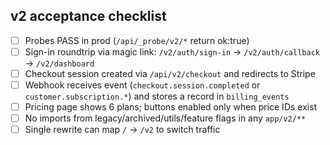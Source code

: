 ## v2 acceptance checklist

- [ ] Probes PASS in prod (`/api/_probe/v2/*` return ok:true)
- [ ] Sign-in roundtrip via magic link: `/v2/auth/sign-in` → `/v2/auth/callback` → `/v2/dashboard`
- [ ] Checkout session created via `/api/v2/checkout` and redirects to Stripe
- [ ] Webhook receives event (`checkout.session.completed` or `customer.subscription.*`) and stores a record in `billing_events`
- [ ] Pricing page shows 6 plans; buttons enabled only when price IDs exist
- [ ] No imports from legacy/archived/utils/feature flags in any `app/v2/**`
- [ ] Single rewrite can map `/` → `/v2` to switch traffic
